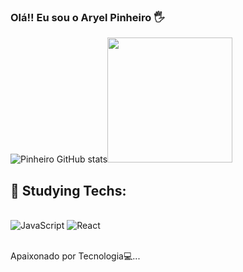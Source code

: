 ### Olá!! Eu sou o Aryel Pinheiro 🖐️

![Pinheiro GitHub stats](https://github-readme-stats.vercel.app/api?username=DevPinheirox&show_icons=true&theme=dracula)<img width="200px" margin-left="20px" src="https://lh3.googleusercontent.com/pw/AIL4fc_2d9xfcv3eEQXKesoM7oyHRbvJkV9cGuZOgK-nHGgTJ3amdTrJkakn0BwBn6d6rfjDmGUPVX1ZyBv3Yqlo8SGhUOnOY0YFlMEH2EmqYzk1HVBNH_CQQM_xQQYIGAki-yQhcnAjxjaiinAuEhRYevHynLX2nVSNMc9jnWRBqMwmIhMx-YDZT3LqlsLrKqERBtPx6-ykiCQsW52YzVK9NtjoXqTgADKbv2VOMKbsRu21JuHF_IRgRinOPzwiKzrJ_TXpXVtV9oVO27JChVyMBNU1d6zvDQuY0I7SY35JU_93BZwhcpnQ5WM2nrYn-6GZ9rnmfK2WeZ5113-mLzo7sY31P83oquEy6xnNr4-ymRYr1DBAjpskbG737-LEWCMXAczP08jDoWJFKznilMmZqGUG9klBhpSE4R_F5-9lpDhyu-akuBH86COKR-l4wiAunUQhM6-_W-lnz-JCZH7DU_Z8cULEj6mdmUUyrqc1zPsGixS46F1j9hu4PDQrP1YDNLCb_oHYPDo4jkCSsyrIEYMce9RdXa_WxVmegdrLEanFfMeU-uNGey3Ay6Z_Chx-aik36Wa9p-ugjkQEqW5BfSFgMr_oD_2P2KAIMI9iq9flzoG-b8QZjA-JVXjnzHcKrQgIktYYNzhDknMA7HjLoaTB5oaUZKFMdRNco_LPMPMlCSBvijvaO2ZlWHLBlb5cKXdXhQCWLx8SpAnB1ELR-bD4cMkYgGREpwKvTSu_JeDfvQdDN_7Hv-EypZbITsar9ngzesO13bdcxfAkopDdFEWhilwJswX_2TigfVoGh6WRdTP7zwnJgYIF6i0LruGEoHwrIY09IAg9EIaYa1CT8M9fysTp_RXEIlSlNNtkIQC8izwuGPtCQoqje0W2PTc_-ZMOWVQe_nCMoy-zACI73rD8DrzIGlmQKiOpH3_20FDv3lPakVpbyBMgJdFcSmJtZCx6rkQOHM31rO9I5EZ7I02RDbDJE_yAY1Dl3iJEOxCJSEs3jon-9uziQqizbhVhf0PQ7IffSzq6LD9TRbc5d6gSwIYzGv9hGohBVnw=w500-h500-s-no?authuser=0">

## 🧠 Studying Techs:

<div style="display: inline_block"><br>

 <img aling="center" alt="JavaScript" src="https://img.shields.io/badge/JavaScript-F7DF1E?style=for-the-badge&logo=javascript&logoColor=black">
 <img aling="center" alt="React" src="https://img.shields.io/badge/React_Native-20232A?style=for-the-badge&logo=react&logoColor=61DAFB">

</div><br>

 Apaixonado por Tecnologia💻...

